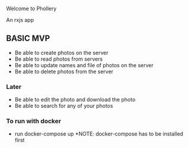 
Welcome to Phollery

An rxjs app
## BASIC MVP

* Be able to create photos on the server 
* Be able to read photos from servers 
* Be able to update names and file of photos on the server 
* Be able to delete photos from the server 

### Later
* Be able to edit the photo and download the photo
* Be able to search for any of your photos 

### To run with docker
* run docker-compose up
*NOTE: docker-compose has to be installed first
